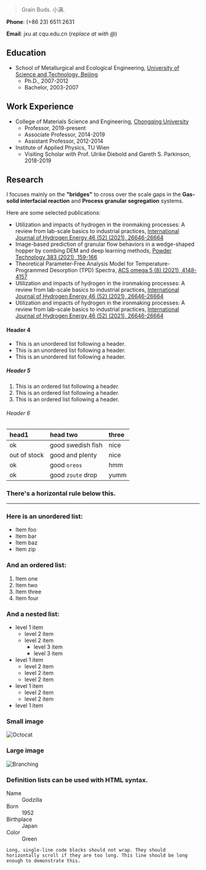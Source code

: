 > Grain Buds.
> 小满.

**Phone**: (+86 23) 6511 2631

**Email**: jxu at cqu.edu.cn (_replace at with @_)

## Education
- School of Metallurgical and Ecological Engineering, <a href="https://en.wikipedia.org/wiki/University_of_Science_and_Technology_Beijing">University of Science and Technology, Beijing</a>
  - Ph.D., 2007-2012
  - Bachelor, 2003-2007

## Work Experience
- College of Materials Science and Engineering, <a href="https://en.wikipedia.org/wiki/Chongqing_University">Chongqing University</a>
  - Professor, 2019-present
  - Associate Professor, 2014-2019
  - Assistant Professor, 2012-2014
- Institute of Applied Physics, TU Wien
  - Visiting Scholar with Prof. Ulrike Diebold and Gareth S. Parkinson, 2018-2019

## Research
I focuses mainly on the **"bridges"** to cross over the scale gaps in the **Gas-solid interfacial reaction** and **Process granular segregation** systems. 

Here are some selected publications:
  - Utilization and impacts of hydrogen in the ironmaking processes: A review from lab-scale basics to industrial practices, <a href="https://doi.org/10.1016/j.ijhydene.2021.05.095">International Journal of Hydrogen Energy 46 (52) (2021), 26646-26664</a>
  - Image-based prediction of granular flow behaviors in a wedge-shaped hopper by combing DEM and deep learning methods, <a href="https://doi.org/10.1016/j.powtec.2021.01.041">Powder Technology 383 (2021), 159-166</a>
  - Theoretical Parameter-Free Analysis Model for Temperature-Programmed Desorption (TPD) Spectra, <a href="https://doi.org/10.1021/acsomega.9b03867">ACS omega 5 (8) (2021), 4148-4157</a>
  - Utilization and impacts of hydrogen in the ironmaking processes: A review from lab-scale basics to industrial practices, <a href="https://doi.org/10.1016/j.ijhydene.2021.05.095">International Journal of Hydrogen Energy 46 (52) (2021), 26646-26664</a>
  - Utilization and impacts of hydrogen in the ironmaking processes: A review from lab-scale basics to industrial practices, <a href="https://doi.org/10.1016/j.ijhydene.2021.05.095">International Journal of Hydrogen Energy 46 (52) (2021), 26646-26664</a>

 

#### Header 4

*   This is an unordered list following a header.
*   This is an unordered list following a header.
*   This is an unordered list following a header.

##### Header 5

1.  This is an ordered list following a header.
2.  This is an ordered list following a header.
3.  This is an ordered list following a header.

###### Header 6

| head1        | head two          | three |
|:-------------|:------------------|:------|
| ok           | good swedish fish | nice  |
| out of stock | good and plenty   | nice  |
| ok           | good `oreos`      | hmm   |
| ok           | good `zoute` drop | yumm  |

### There's a horizontal rule below this.

* * *

### Here is an unordered list:

*   Item foo
*   Item bar
*   Item baz
*   Item zip

### And an ordered list:

1.  Item one
1.  Item two
1.  Item three
1.  Item four

### And a nested list:

- level 1 item
  - level 2 item
  - level 2 item
    - level 3 item
    - level 3 item
- level 1 item
  - level 2 item
  - level 2 item
  - level 2 item
- level 1 item
  - level 2 item
  - level 2 item
- level 1 item

### Small image

![Octocat](https://github.githubassets.com/images/icons/emoji/octocat.png)

### Large image

![Branching](https://guides.github.com/activities/hello-world/branching.png)


### Definition lists can be used with HTML syntax.

<dl>
<dt>Name</dt>
<dd>Godzilla</dd>
<dt>Born</dt>
<dd>1952</dd>
<dt>Birthplace</dt>
<dd>Japan</dd>
<dt>Color</dt>
<dd>Green</dd>
</dl>

```
Long, single-line code blocks should not wrap. They should horizontally scroll if they are too long. This line should be long enough to demonstrate this.
```


